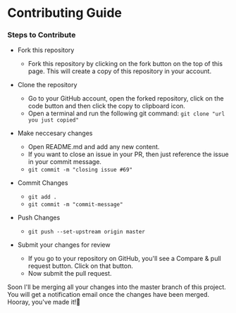 # Contributing Guide

### Steps to Contribute

- Fork this repository
    - Fork this repository by clicking on the fork button on the top of this page. This will create a copy of this repository in your account.
    
    
- Clone the repository
    - Go to your GitHub account, open the forked repository, click on the code button and then click the copy to clipboard icon.
    - Open a terminal and run the following git command: ``` git clone "url you just copied" ```


- Make neccesary changes
    - Open README.md and add any new content.
    - If you want to close an issue in your PR, then just reference the issue in your commit message.
    - ``` git commit -m "closing issue #69" ```


- Commit Changes 
    - ``` git add . ```
    - ``` git commit -m "commit-message" ```


- Push Changes
    - ``` git push --set-upstream origin master ```
    
- Submit your changes for review
    - If you go to your repository on GitHub, you'll see a Compare & pull request button. Click on that button.
    - Now submit the pull request.
    

Soon I'll be merging all your changes into the master branch of this project. You will get a notification email once the changes have been merged.
Hooray, you've made it!:confetti_ball:
    
